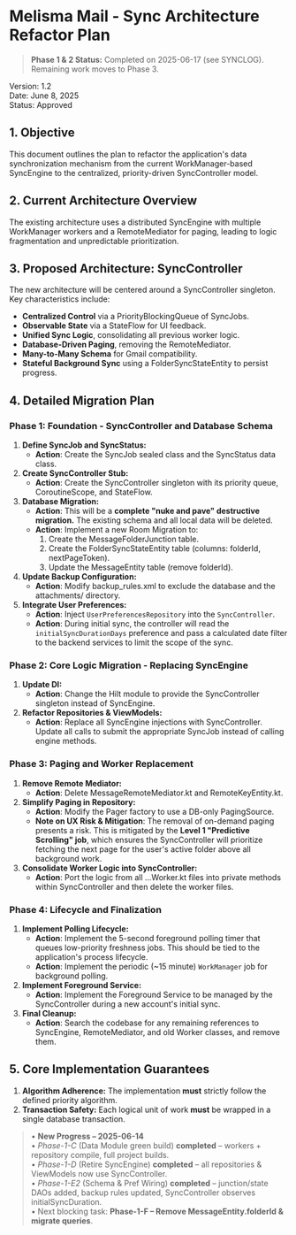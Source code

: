 # **Melisma Mail - Sync Architecture Refactor Plan**

> **Phase 1 & 2 Status:** Completed on 2025-06-17 (see SYNCLOG). Remaining work moves to Phase 3.

Version: 1.2  
Date: June 8, 2025  
Status: Approved

## **1\. Objective**

This document outlines the plan to refactor the application's data synchronization mechanism from the current WorkManager-based SyncEngine to the centralized, priority-driven SyncController model.

## **2\. Current Architecture Overview**

The existing architecture uses a distributed SyncEngine with multiple WorkManager workers and a RemoteMediator for paging, leading to logic fragmentation and unpredictable prioritization.

## **3\. Proposed Architecture: SyncController**

The new architecture will be centered around a SyncController singleton. Key characteristics include:

* **Centralized Control** via a PriorityBlockingQueue of SyncJobs.  
* **Observable State** via a StateFlow for UI feedback.  
* **Unified Sync Logic**, consolidating all previous worker logic.  
* **Database-Driven Paging**, removing the RemoteMediator.  
* **Many-to-Many Schema** for Gmail compatibility.  
* **Stateful Background Sync** using a FolderSyncStateEntity to persist progress.

## **4\. Detailed Migration Plan**

### **Phase 1: Foundation \- SyncController and Database Schema**

1. **Define SyncJob and SyncStatus:**  
   * **Action**: Create the SyncJob sealed class and the SyncStatus data class.  
2. **Create SyncController Stub:**  
   * **Action**: Create the SyncController singleton with its priority queue, CoroutineScope, and StateFlow.  
3. **Database Migration:**  
   * **Action**: This will be a **complete "nuke and pave" destructive migration.** The existing schema and all local data will be deleted.  
   * **Action**: Implement a new Room Migration to:  
     1. Create the MessageFolderJunction table.  
     2. Create the FolderSyncStateEntity table (columns: folderId, nextPageToken).  
     3. Update the MessageEntity table (remove folderId).  
4. **Update Backup Configuration:**  
   * **Action**: Modify backup\_rules.xml to exclude the database and the attachments/ directory.
5. **Integrate User Preferences:**
   * **Action**: Inject `UserPreferencesRepository` into the `SyncController`.
   * **Action**: During initial sync, the controller will read the `initialSyncDurationDays` preference and pass a calculated date filter to the backend services to limit the scope of the sync.

### **Phase 2: Core Logic Migration \- Replacing SyncEngine**

1. **Update DI:**  
   * **Action**: Change the Hilt module to provide the SyncController singleton instead of SyncEngine.  
2. **Refactor Repositories & ViewModels:**  
   * **Action**: Replace all SyncEngine injections with SyncController. Update all calls to submit the appropriate SyncJob instead of calling engine methods.

### **Phase 3: Paging and Worker Replacement**

1. **Remove Remote Mediator:**  
   * **Action**: Delete MessageRemoteMediator.kt and RemoteKeyEntity.kt.  
2. **Simplify Paging in Repository:**  
   * **Action**: Modify the Pager factory to use a DB-only PagingSource.  
   * **Note on UX Risk & Mitigation**: The removal of on-demand paging presents a risk. This is mitigated by the **Level 1 "Predictive Scrolling" job**, which ensures the SyncController will prioritize fetching the next page for the user's active folder above all background work.  
3. **Consolidate Worker Logic into SyncController:**
   * **Action**: Port the logic from all ...Worker.kt files into private methods within SyncController and then delete the worker files.

### **Phase 4: Lifecycle and Finalization**

1. **Implement Polling Lifecycle:**  
   * **Action**: Implement the 5-second foreground polling timer that queues low-priority freshness jobs. This should be tied to the application's process lifecycle.
   * **Action**: Implement the periodic (~15 minute) `WorkManager` job for background polling.
2. **Implement Foreground Service:**  
   * **Action**: Implement the Foreground Service to be managed by the SyncController during a new account's initial sync.
3. **Final Cleanup:**  
   * **Action**: Search the codebase for any remaining references to SyncEngine, RemoteMediator, and old Worker classes, and remove them.

## **5\. Core Implementation Guarantees**

1. **Algorithm Adherence:** The implementation **must** strictly follow the defined priority algorithm.  
2. **Transaction Safety:** Each logical unit of work **must** be wrapped in a single database transaction.

> • **New Progress – 2025-06-14**  
>   • *Phase-1-C* (Data Module green build) **completed** – workers + repository compile, full project builds.  
>   • *Phase-1-D* (Retire SyncEngine) **completed** – all repositories & ViewModels now use SyncController.  
>   • *Phase-1-E2* (Schema & Pref Wiring) **completed** – junction/state DAOs added, backup rules updated, SyncController observes initialSyncDuration.  
>   • Next blocking task: **Phase-1-F – Remove MessageEntity.folderId & migrate queries**.